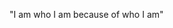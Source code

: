 "I am who I am because of who I am"
<!--

Trust -- particularly thrust in our institutions - is a vital social resource; when trust works we take it for granted. When trust is lacking structures breakdown. Blockchain creates a world known as the Internet of Value. IDManagement is the source of individual value. With web2 you get to rent space on the Internet, web3 provides the opportunity to own your data. Own your value. The value is the user. Can the user become the owner? With ML the user can become the developer. Identity managagement, then, is the manager of value. "I am who I am because of who I am". Own it.

🙋‍♀️
🌈 Contribution guidelines - send me an email...it's so 2020... but email still works for communication via a postcard.
👩‍💻 Useful resources - this project is going to be found in a wallet near you
🍿 Fun facts - coding is fun, TV and video games are boring. I could use more sex.
🧙 Remember, you can do mighty things with the power of [Markdown](https://docs.github.com/github/writing-on-github/getting-started-with-writing-and-formatting-on-github/basic-writing-and-formatting-syntax)
-->
